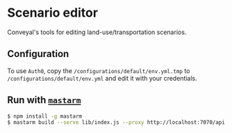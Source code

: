 # Scenario editor

Conveyal's tools for editing land-use/transportation scenarios.

## Configuration

To use `Auth0`, copy the `/configurations/default/env.yml.tmp` to `/configurations/default/env.yml` and edit it with your credentials.

## Run with [`mastarm`](/conveyal/mastarm)

```bash
$ npm install -g mastarm
$ mastarm build --serve lib/index.js --proxy http://localhost:7070/api
```
